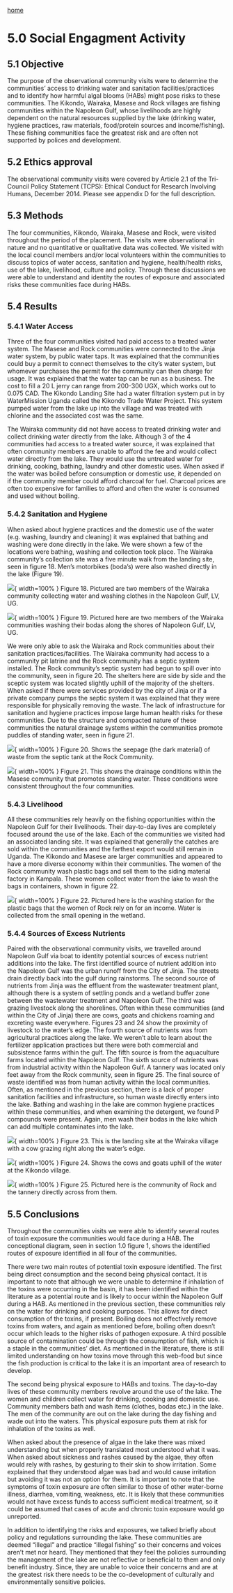 ---
---

[home](home.html)

# 5.0 Social Engagment Activity

## 5.1 Objective

The purpose of the observational community visits were to determine the communities’ access to drinking water and sanitation facilities/practices and to identify how harmful algal blooms (HABs) might pose risks to these communities. The Kikondo, Wairaka, Masese and Rock villages are fishing communities within the Napoleon Gulf, whose livelihoods are highly dependent on the natural resources supplied by the lake (drinking water, hygiene practices, raw materials, food/protein sources and income/fishing). These fishing communities face the greatest risk and are often not supported by polices and development.

## 5.2 Ethics approval

The observational community visits were covered by Article 2.1 of the Tri-Council Policy Statement (TCPS): Ethical Conduct for Research Involving Humans, December 2014. Please see appendix D for the full description.

## 5.3 Methods

The four communities, Kikondo, Wairaka, Masese and Rock, were visited throughout the period of the placement. The visits were observational in nature and no quantitative or qualitative data was collected. We visited with the local council members and/or local volunteers within the communities to discuss topics of water access, sanitation and hygiene, health/health risks, use of the lake, livelihood, culture and policy. Through these discussions we were able to understand and identity the routes of exposure and associated risks these communities face during HABs.

## 5.4 Results

### 5.4.1 Water Access

Three of the four communities visited had paid access to a treated water system. The Masese and Rock communities were connected to the Jinja water system, by public water taps. It was explained that the communities could buy a permit to connect themselves to the city’s water system, but whomever purchases the permit for the community can then charge for usage. It was explained that the water tap can be run as a business. The cost to fill a 20 L jerry can range from 200-300 UGX, which works out to 0.075 CAD. The Kikondo Landing Site had a water filtration system put in by WaterMission Uganda called the Kikondo Trade Water Project. This system pumped water from the lake up into the village and was treated with chlorine and the associated cost was the same.

The Wairaka community did not have access to treated drinking water and collect drinking water directly from the lake. Although 3 of the 4 communities had access to a treated water source, it was explained that often community members are unable to afford the fee and would collect water directly from the lake. They would use the untreated water for drinking, cooking, bathing, laundry and other domestic uses. When asked if the water was boiled before consumption or domestic use, it depended on if the community member could afford charcoal for fuel. Charcoal prices are often too expensive for families to afford and often the water is consumed and used without boiling.

### 5.4.2 Sanitation and Hygiene

When asked about hygiene practices and the domestic use of the water (e.g. washing, laundry and cleaning) it was explained that bathing and washing were done directly in the lake. We were shown a few of the locations were bathing, washing and collection took place. The Wairaka community’s collection site was a five minute walk from the landing site, seen in figure 18. Men’s motorbikes (boda’s) were also washed directly in the lake (Figure 19).

![](figures/MWS_Fig18.jpg){ width=100% }
Figure 18. Pictured are two members of the Wairaka community collecting water and washing clothes in the Napoleon Gulf, LV, UG.

![](figures/MWS_Fig19.jpg){ width=100% }
Figure 19. Pictured here are two members of the Wairaka communities washing their bodas along the shores of Napoleon Gulf, LV, UG.

We were only able to ask the Wairaka and Rock communities about their sanitation practices/facilities. The Wairaka community had access to a community pit latrine and the Rock community has a septic system installed. The Rock community’s septic system had begun to spill over into the community, seen in figure 20. The shelters here are side by side and the sceptic system was located slightly uphill of the majority of the shelters. When asked if there were services provided by the city of Jinja or if a private company pumps the septic system it was explained that they were responsible for physically removing the waste. The lack of infrastructure for sanitation and hygiene practices impose large human health risks for these communities. Due to the structure and compacted nature of these communities the natural drainage systems within the communities promote puddles of standing water, seen in figure 21.

![](figures/MWS_Fig20.jpg){ width=100% }
Figure 20. Shows the seepage (the dark material) of waste from the septic tank at the Rock Community.

![](figures/MWS_Fig21.jpg){ width=100% }
Figure 21. This shows the drainage conditions within the Masese community that promotes standing water. These conditions were consistent throughout the four communities.

### 5.4.3 Livelihood

All these communities rely heavily on the fishing opportunities within the Napoleon Gulf for their livelihoods. Their day-to-day lives are completely focused around the use of the lake. Each of the communities we visited had an associated landing site. It was explained that generally the catches are sold within the communities and the farthest export would still remain in Uganda. The Kikondo and Masese are larger communities and appeared to have a more diverse economy within their communities. The women of the Rock community wash plastic bags and sell them to the siding material factory in Kampala. These women collect water from the lake to wash the bags in containers, shown in figure 22.


![](figures/MWS_Fig23.jpg){ width=100% }
Figure 22. Pictured here is the washing station for the plastic bags that the women of Rock rely on for an income. Water is collected from the small opening in the wetland.

### 5.4.4 Sources of Excess Nutrients

Paired with the observational community visits, we travelled around Napoleon Gulf via boat to identity potential sources of excess nutrient additions into the lake. The first identified source of nutrient addition into the Napoleon Gulf was the urban runoff from the City of Jinja. The streets drain directly back into the gulf during rainstorms. The second source of nutrients from Jinja was the effluent from the wastewater treatment plant, although there is a system of settling ponds and a wetland buffer zone between the wastewater treatment and Napoleon Gulf. The third was grazing livestock along the shorelines. Often within these communities (and within the City of Jinja) there are cows, goats and chickens roaming and excreting waste everywhere. Figures 23 and 24 show the proximity of livestock to the water’s edge. The fourth source of nutrients was from agricultural practices along the lake. We weren’t able to learn about the fertilizer application practices but there were both commercial and subsistence farms within the gulf. The fifth source is from the aquaculture farms located within the Napoleon Gulf. The sixth source of nutrients was from industrial activity within the Napoleon Gulf. A tannery was located only feet away from the Rock community, seen in figure 25. The final source of waste identified was from human activity within the local communities. Often, as mentioned in the previous section, there is a lack of proper sanitation facilities and infrastructure, so human waste directly enters into the lake. Bathing and washing in the lake are common hygiene practices within these communities, and when examining the detergent, we found P compounds were present. Again, men wash their bodas in the lake which can add multiple contaminates into the lake.

![](figures/MWS_Fig24.jpg){ width=100% }
Figure 23. This is the landing site at the Wairaka village with a cow grazing right along the water’s edge.

![](figures/MWS_Fig25.png){ width=100% }
Figure 24. Shows the cows and goats uphill of the water at the Kikondo village.

![](figures/MWS_Fig22.jpg){ width=100% }
Figure 25. Pictured here is the community of Rock and the tannery directly across from them.

## 5.5 Conclusions

Throughout the communities visits we were able to identify several routes of toxin exposure the communities would face during a HAB. The conceptional diagram, seen in section 1.0 figure 1, shows the identified routes of exposure identified in all four of the communities.

There were two main routes of potential toxin exposure identified. The first being direct consumption and the second being physical contact. It is important to note that although we were unable to determine if inhalation of the toxins were occurring in the basin, it has been identified within the literature as a potential route and is likely to occur within the Napoleon Gulf during a HAB. As mentioned in the previous section, these communities rely on the water for drinking and cooking purposes. This allows for direct consumption of the toxins, if present. Boiling does not effectively remove toxins from waters, and again as mentioned before, boiling often doesn’t occur which leads to the higher risks of pathogen exposure. A third possible source of contamination could be through the consumption of fish, which is a staple in the communities’ diet. As mentioned in the literature, there is still limited understanding on how toxins move through this web-food but since the fish production is critical to the lake it is an important area of research to develop.

The second being physical exposure to HABs and toxins. The day-to-day lives of these community members revolve around the use of the lake. The women and children collect water for drinking, cooking and domestic use. Community members bath and wash items (clothes, bodas etc.) in the lake. The men of the community are out on the lake during the day fishing and wade out into the waters. This physical exposure puts them at risk for inhalation of the toxins as well.

When asked about the presence of algae in the lake there was mixed understanding but when properly translated most understood what it was. When asked about sickness and rashes caused by the algae, they often would rely with rashes, by gesturing to their skin to show irritation. Some explained that they understood algae was bad and would cause irritation but avoiding it was not an option for them. It is important to note that the symptoms of toxin exposure are often similar to those of other water-borne illness, diarrhea, vomiting, weakness, etc. It is likely that these communities would not have excess funds to access sufficient medical treatment, so it could be assumed that cases of acute and chronic toxin exposure would go unreported.

In addition to identifying the risks and exposures, we talked briefly about policy and regulations surrounding the lake. These communities are deemed “illegal” and practice “illegal fishing” so their concerns and voices aren’t met nor heard. They mentioned that they feel the policies surrounding the management of the lake are not reflective or beneficial to them and only benefit industry. Since, they are unable to voice their concerns and are at the greatest risk there needs to be the co-development of culturally and environmentally sensitive policies.
